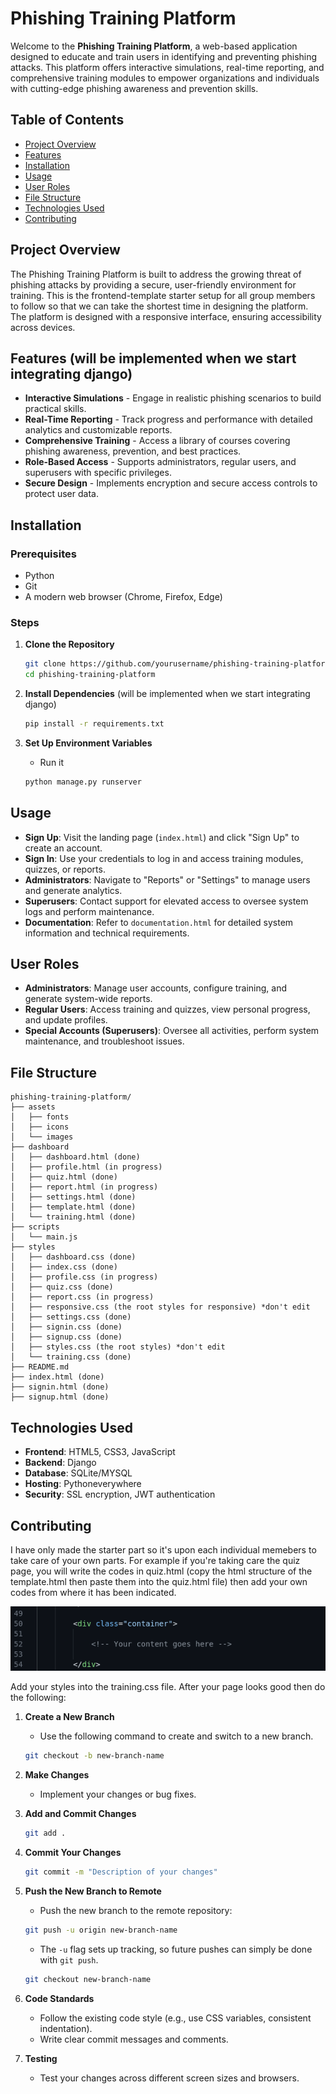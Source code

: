 # Phishing Training Platform

Welcome to the **Phishing Training Platform**, a web-based application designed to educate and train users in identifying and preventing phishing attacks. This platform offers interactive simulations, real-time reporting, and comprehensive training modules to empower organizations and individuals with cutting-edge phishing awareness and prevention skills.

## Table of Contents
- [Project Overview](#project-overview)
- [Features](#features)
- [Installation](#installation)
- [Usage](#usage)
- [User Roles](#user-roles)
- [File Structure](#file-structure)
- [Technologies Used](#technologies-used)
- [Contributing](#contributing)

## Project Overview
The Phishing Training Platform is built to address the growing threat of phishing attacks by providing a secure, user-friendly environment for training. This is the frontend-template starter setup for all group members to follow so that we can take the shortest time in designing the platform.
The platform is designed with a responsive interface, ensuring accessibility across devices.

## Features (will be implemented when we start integrating django)
- **Interactive Simulations** - Engage in realistic phishing scenarios to build practical skills.
- **Real-Time Reporting** - Track progress and performance with detailed analytics and customizable reports.
- **Comprehensive Training** - Access a library of courses covering phishing awareness, prevention, and best practices.
- **Role-Based Access** - Supports administrators, regular users, and superusers with specific privileges.
- **Secure Design** - Implements encryption and secure access controls to protect user data.

## Installation

### Prerequisites
- Python
- Git
- A modern web browser (Chrome, Firefox, Edge)

### Steps
1. **Clone the Repository**
   ```bash
   git clone https://github.com/yourusername/phishing-training-platform.git
   cd phishing-training-platform
   ```

2. **Install Dependencies** (will be implemented when we start integrating django)
   ```bash
   pip install -r requirements.txt
   ```

3. **Set Up Environment Variables**
   - Run it
   ```bash
   python manage.py runserver
   ```

## Usage
- **Sign Up**: Visit the landing page (`index.html`) and click "Sign Up" to create an account.
- **Sign In**: Use your credentials to log in and access training modules, quizzes, or reports.
- **Administrators**: Navigate to "Reports" or "Settings" to manage users and generate analytics.
- **Superusers**: Contact support for elevated access to oversee system logs and perform maintenance.
- **Documentation**: Refer to `documentation.html` for detailed system information and technical requirements.

## User Roles
- **Administrators**: Manage user accounts, configure training, and generate system-wide reports.
- **Regular Users**: Access training and quizzes, view personal progress, and update profiles.
- **Special Accounts (Superusers)**: Oversee all activities, perform system maintenance, and troubleshoot issues.

## File Structure
```
phishing-training-platform/
├── assets
│   ├── fonts
│   ├── icons
│   └── images
├── dashboard
│   ├── dashboard.html (done)
│   ├── profile.html (in progress)
│   ├── quiz.html (done)
│   ├── report.html (in progress)
│   ├── settings.html (done)
│   ├── template.html (done)
│   └── training.html (done)
├── scripts
│   └── main.js
├── styles
│   ├── dashboard.css (done)
│   ├── index.css (done)
│   ├── profile.css (in progress)
│   ├── quiz.css (done)
│   ├── report.css (in progress)
│   ├── responsive.css (the root styles for responsive) *don't edit
│   ├── settings.css (done)
│   ├── signin.css (done)
│   ├── signup.css (done)
│   ├── styles.css (the root styles) *don't edit
│   └── training.css (done)
├── README.md
├── index.html (done)
├── signin.html (done)
├── signup.html (done)
```

## Technologies Used
- **Frontend**: HTML5, CSS3, JavaScript
- **Backend**: Django
- **Database**: SQLite/MYSQL
- **Hosting**: Pythoneverywhere
- **Security**: SSL encryption, JWT authentication

## Contributing
I have only made the starter part so it's upon each individual memebers to take care of your own parts.
For example if you're taking care the quiz page, you will write the codes in quiz.html (copy the html structure of the template.html then paste them into the quiz.html file) then add your own codes from where it has been indicated.

![alt text](image.png)

Add your styles into the training.css file.
After your page looks good then do the following:

1. **Create a New Branch**
   - Use the following command to create and switch to a new branch.
    ```bash
    git checkout -b new-branch-name
    ```

2. **Make Changes**
   - Implement your changes or bug fixes.

3. **Add and Commit Changes**
   ```bash
   git add .
   ```

4. **Commit Your Changes**
   ```bash
   git commit -m "Description of your changes"
   ```

5. **Push the New Branch to Remote**
    - Push the new branch to the remote repository:
    ```bash
    git push -u origin new-branch-name
    ```
    - The `-u` flag sets up tracking, so future pushes can simply be done with `git push`.
    ```bash
    git checkout new-branch-name
    ```

6. **Code Standards**
   - Follow the existing code style (e.g., use CSS variables, consistent indentation).
   - Write clear commit messages and comments.

7. **Testing**
   - Test your changes across different screen sizes and browsers.

